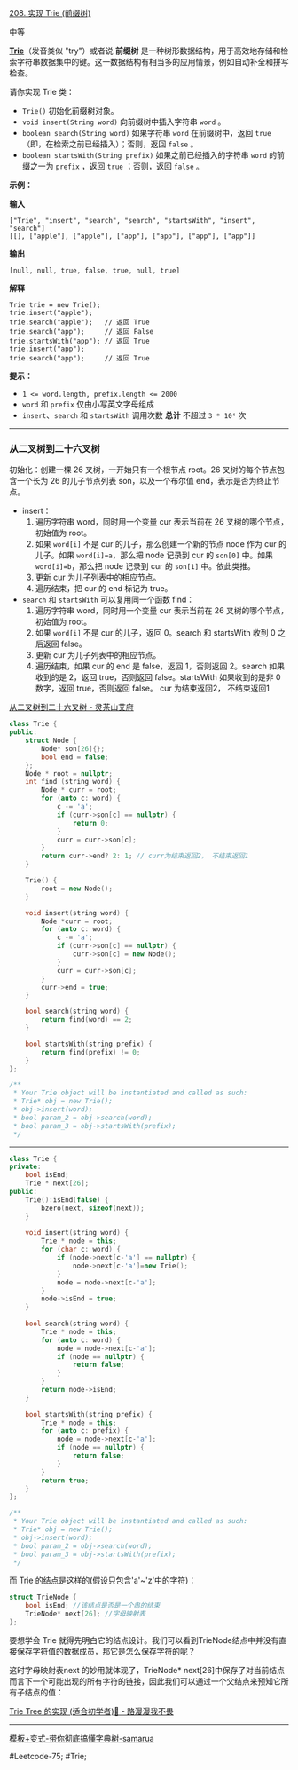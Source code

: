 [208. 实现 Trie (前缀树)](https://leetcode.cn/problems/implement-trie-prefix-tree/)

中等

**[Trie](https://baike.baidu.com/item/%E5%AD%97%E5%85%B8%E6%A0%91/9825209?fr=aladdin)**（发音类似 "try"）或者说 **前缀树** 是一种树形数据结构，用于高效地存储和检索字符串数据集中的键。这一数据结构有相当多的应用情景，例如自动补全和拼写检查。

请你实现 Trie 类：

- `Trie()` 初始化前缀树对象。
- `void insert(String word)` 向前缀树中插入字符串 `word` 。
- `boolean search(String word)` 如果字符串 `word` 在前缀树中，返回 `true`（即，在检索之前已经插入）；否则，返回 `false` 。
- `boolean startsWith(String prefix)` 如果之前已经插入的字符串 `word` 的前缀之一为 `prefix` ，返回 `true` ；否则，返回 `false` 。

**示例：**

**输入**
```
["Trie", "insert", "search", "search", "startsWith", "insert", "search"]
[[], ["apple"], ["apple"], ["app"], ["app"], ["app"], ["app"]]
```
**输出**
```
[null, null, true, false, true, null, true]
```

**解释**
```
Trie trie = new Trie();
trie.insert("apple");
trie.search("apple");   // 返回 True
trie.search("app");     // 返回 False
trie.startsWith("app"); // 返回 True
trie.insert("app");
trie.search("app");     // 返回 True
```

**提示：**

- `1 <= word.length, prefix.length <= 2000`
- `word` 和 `prefix` 仅由小写英文字母组成
- `insert`、`search` 和 `startsWith` 调用次数 **总计** 不超过 `3 * 10⁴` 次

---- ----
### 从二叉树到二十六叉树
初始化：创建一棵 26 叉树，一开始只有一个根节点 root。26 叉树的每个节点包含一个长为 26 的儿子节点列表 son，以及一个布尔值 end，表示是否为终止节点。

- insert：
    1. 遍历字符串 word，同时用一个变量 cur 表示当前在 26 叉树的哪个节点，初始值为 root。
    2. 如果 `word[i]` 不是 cur 的儿子，那么创建一个新的节点 node 作为 cur 的儿子。如果 `word[i]=a`，那么把 node 记录到 cur 的 `son[0]` 中。如果 `word[i]=b`，那么把 node 记录到 cur 的 `son[1]` 中。依此类推。
    3. 更新 cur 为儿子列表中的相应节点。
    4. 遍历结束，把 cur 的 end 标记为 true。
- `search` 和 `startsWith` 可以复用同一个函数 find：
    1. 遍历字符串 word，同时用一个变量 cur 表示当前在 26 叉树的哪个节点，初始值为 root。
    2. 如果 `word[i]` 不是 cur 的儿子，返回 0。search 和 startsWith 收到 0 之后返回 false。
    3. 更新 cur 为儿子列表中的相应节点。
    4. 遍历结束，如果 cur 的 end 是 false，返回 1，否则返回 2。search 如果收到的是 2，返回 true，否则返回 false。startsWith 如果收到的是非 0 数字，返回 true，否则返回 false。  cur 为结束返回2， 不结束返回1

[从二叉树到二十六叉树 - 灵茶山艾府](https://leetcode.cn/problems/implement-trie-prefix-tree/solutions/2993894/cong-er-cha-shu-dao-er-shi-liu-cha-shu-p-xsj4/)

```cpp
class Trie {
public:
    struct Node {
        Node* son[26]{};
        bool end = false;
    };
    Node * root = nullptr;
    int find (string word) {
        Node * curr = root;
        for (auto c: word) {
            c -= 'a';
            if (curr->son[c] == nullptr) {
                return 0;
            }
            curr = curr->son[c];
        }
        return curr->end? 2: 1; // curr为结束返回2， 不结束返回1
    }

    Trie() {
        root = new Node();
    }

    void insert(string word) {
        Node *curr = root;
        for (auto c: word) {
            c -= 'a';
            if (curr->son[c] == nullptr) {
                curr->son[c] = new Node();
            }
            curr = curr->son[c];
        }
        curr->end = true;
    }

    bool search(string word) {
        return find(word) == 2;
    }

    bool startsWith(string prefix) {
        return find(prefix) != 0;
    }
};

/**
 * Your Trie object will be instantiated and called as such:
 * Trie* obj = new Trie();
 * obj->insert(word);
 * bool param_2 = obj->search(word);
 * bool param_3 = obj->startsWith(prefix);
 */
 ```

----
```cpp
class Trie {
private:
    bool isEnd;
    Trie * next[26];
public:
    Trie():isEnd(false) {
        bzero(next, sizeof(next));
    }
    
    void insert(string word) {
        Trie * node = this;
        for (char c: word) {
            if (node->next[c-'a'] == nullptr) {
                node->next[c-'a']=new Trie();
            }
            node = node->next[c-'a'];
        }
        node->isEnd = true;
    }
    
    bool search(string word) {
        Trie * node = this;
        for (auto c: word) {
            node = node->next[c-'a'];
            if (node == nullptr) {
                return false;
            }
        }
        return node->isEnd;
    }
    
    bool startsWith(string prefix) {
        Trie * node = this;
        for (auto c: prefix) {
            node = node->next[c-'a'];
            if (node == nullptr) {
                return false;
            }
        }
        return true;
    }
};

/**
 * Your Trie object will be instantiated and called as such:
 * Trie* obj = new Trie();
 * obj->insert(word);
 * bool param_2 = obj->search(word);
 * bool param_3 = obj->startsWith(prefix);
 */
```
而 Trie 的结点是这样的(假设只包含'a'~'z'中的字符)：
```cpp
struct TrieNode {
    bool isEnd; //该结点是否是一个串的结束
    TrieNode* next[26]; //字母映射表
};
```
要想学会 Trie 就得先明白它的结点设计。我们可以看到TrieNode结点中并没有直接保存字符值的数据成员，那它是怎么保存字符的呢？

这时字母映射表next 的妙用就体现了，TrieNode* next[26]中保存了对当前结点而言下一个可能出现的所有字符的链接，因此我们可以通过一个父结点来预知它所有子结点的值：

[Trie Tree 的实现 (适合初学者)🌳 - 路漫漫我不畏](https://leetcode.cn/problems/implement-trie-prefix-tree/solutions/98390/trie-tree-de-shi-xian-gua-he-chu-xue-zhe-by-huwt/)

----

[模板+变式-带你彻底搞懂字典树-samarua](https://blog.csdn.net/m0_46202073/article/details/107253959)

#Leetcode-75; #Trie;